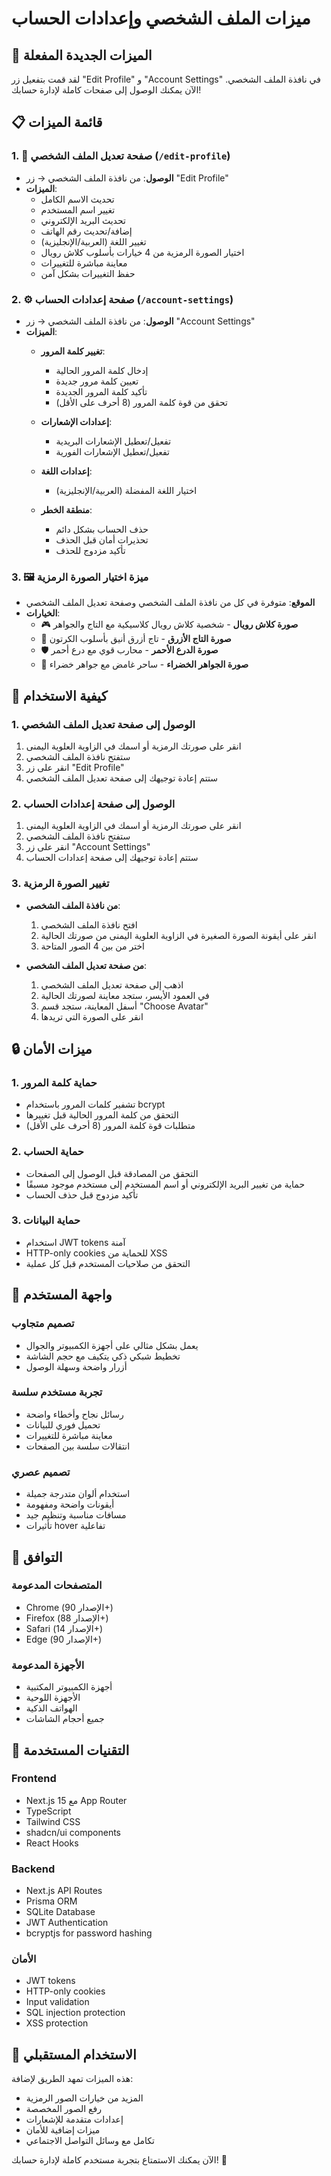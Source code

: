# ميزات الملف الشخصي وإعدادات الحساب

## 🎉 الميزات الجديدة المفعلة

لقد قمت بتفعيل زر "Edit Profile" و "Account Settings" في نافذة الملف الشخصي. الآن يمكنك الوصول إلى صفحات كاملة لإدارة حسابك!

## 📋 قائمة الميزات

### 1. 📝 صفحة تعديل الملف الشخصي (`/edit-profile`)
- **الوصول**: من نافذة الملف الشخصي → زر "Edit Profile"
- **الميزات**:
  - تحديث الاسم الكامل
  - تغيير اسم المستخدم
  - تحديث البريد الإلكتروني
  - إضافة/تحديث رقم الهاتف
  - تغيير اللغة (العربية/الإنجليزية)
  - اختيار الصورة الرمزية من 4 خيارات بأسلوب كلاش رويال
  - معاينة مباشرة للتغييرات
  - حفظ التغييرات بشكل آمن

### 2. ⚙️ صفحة إعدادات الحساب (`/account-settings`)
- **الوصول**: من نافذة الملف الشخصي → زر "Account Settings"
- **الميزات**:
  - **تغيير كلمة المرور**:
    - إدخال كلمة المرور الحالية
    - تعيين كلمة مرور جديدة
    - تأكيد كلمة المرور الجديدة
    - تحقق من قوة كلمة المرور (8 أحرف على الأقل)
  
  - **إعدادات الإشعارات**:
    - تفعيل/تعطيل الإشعارات البريدية
    - تفعيل/تعطيل الإشعارات الفورية
  
  - **إعدادات اللغة**:
    - اختيار اللغة المفضلة (العربية/الإنجليزية)
  
  - **منطقة الخطر**:
    - حذف الحساب بشكل دائم
    - تحذيرات أمان قبل الحذف
    - تأكيد مزدوج للحذف

### 3. 🖼️ ميزة اختيار الصورة الرمزية
- **الموقع**: متوفرة في كل من نافذة الملف الشخصي وصفحة تعديل الملف الشخصي
- **الخيارات**:
  - 🎮 **صورة كلاش رويال** - شخصية كلاش رويال كلاسيكية مع التاج والجواهر
  - 👑 **صورة التاج الأزرق** - تاج أزرق أنيق بأسلوب الكرتون
  - 🛡️ **صورة الدرع الأحمر** - محارب قوي مع درع أحمر
  - 💎 **صورة الجواهر الخضراء** - ساحر غامض مع جواهر خضراء

## 🚀 كيفية الاستخدام

### 1. الوصول إلى صفحة تعديل الملف الشخصي
1. انقر على صورتك الرمزية أو اسمك في الزاوية العلوية اليمنى
2. ستفتح نافذة الملف الشخصي
3. انقر على زر "Edit Profile"
4. ستتم إعادة توجيهك إلى صفحة تعديل الملف الشخصي

### 2. الوصول إلى صفحة إعدادات الحساب
1. انقر على صورتك الرمزية أو اسمك في الزاوية العلوية اليمنى
2. ستفتح نافذة الملف الشخصي
3. انقر على زر "Account Settings"
4. ستتم إعادة توجيهك إلى صفحة إعدادات الحساب

### 3. تغيير الصورة الرمزية
- **من نافذة الملف الشخصي**:
  1. افتح نافذة الملف الشخصي
  2. انقر على أيقونة الصورة الصغيرة في الزاوية العلوية اليمنى من صورتك الحالية
  3. اختر من بين 4 الصور المتاحة

- **من صفحة تعديل الملف الشخصي**:
  1. اذهب إلى صفحة تعديل الملف الشخصي
  2. في العمود الأيسر، ستجد معاينة لصورتك الحالية
  3. أسفل المعاينة، ستجد قسم "Choose Avatar"
  4. انقر على الصورة التي تريدها

## 🔒 ميزات الأمان

### 1. حماية كلمة المرور
- تشفير كلمات المرور باستخدام bcrypt
- التحقق من كلمة المرور الحالية قبل تغييرها
- متطلبات قوة كلمة المرور (8 أحرف على الأقل)

### 2. حماية الحساب
- التحقق من المصادقة قبل الوصول إلى الصفحات
- حماية من تغيير البريد الإلكتروني أو اسم المستخدم إلى مستخدم موجود مسبقًا
- تأكيد مزدوج قبل حذف الحساب

### 3. حماية البيانات
- استخدام JWT tokens آمنة
- HTTP-only cookies للحماية من XSS
- التحقق من صلاحيات المستخدم قبل كل عملية

## 🎨 واجهة المستخدم

### تصميم متجاوب
- يعمل بشكل مثالي على أجهزة الكمبيوتر والجوال
- تخطيط شبكي ذكي يتكيف مع حجم الشاشة
- أزرار واضحة وسهلة الوصول

### تجربة مستخدم سلسة
- رسائل نجاح وأخطاء واضحة
- تحميل فوري للبيانات
- معاينة مباشرة للتغييرات
- انتقالات سلسة بين الصفحات

### تصميم عصري
- استخدام ألوان متدرجة جميلة
- أيقونات واضحة ومفهومة
- مسافات مناسبة وتنظيم جيد
- تأثيرات hover تفاعلية

## 📱 التوافق

### المتصفحات المدعومة
- Chrome (الإصدار 90+)
- Firefox (الإصدار 88+)
- Safari (الإصدار 14+)
- Edge (الإصدار 90+)

### الأجهزة المدعومة
- أجهزة الكمبيوتر المكتبية
- الأجهزة اللوحية
- الهواتف الذكية
- جميع أحجام الشاشات

## 🔧 التقنيات المستخدمة

### Frontend
- Next.js 15 مع App Router
- TypeScript
- Tailwind CSS
- shadcn/ui components
- React Hooks

### Backend
- Next.js API Routes
- Prisma ORM
- SQLite Database
- JWT Authentication
- bcryptjs for password hashing

### الأمان
- JWT tokens
- HTTP-only cookies
- Input validation
- SQL injection protection
- XSS protection

## 🎯 الاستخدام المستقبلي

هذه الميزات تمهد الطريق لإضافة:
- المزيد من خيارات الصور الرمزية
- رفع الصور المخصصة
- إعدادات متقدمة للإشعارات
- ميزات إضافية للأمان
- تكامل مع وسائل التواصل الاجتماعي

الآن يمكنك الاستمتاع بتجربة مستخدم كاملة لإدارة حسابك! 🎉